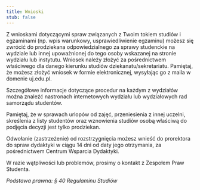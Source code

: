 ```yaml
---
title: Wnioski
stub: false
---
```

Z wnioskami dotyczącymi spraw związanych z Twoim tokiem studiów i egzaminami (np. wpis warunkowy, usprawiedliwienie egzaminu) możesz się zwrócić do prodziekana odpowiedzialnego za sprawy studenckie na wydziale lub innej upoważnionej do tego osoby wskazanej na stronie wydziału lub instytutu. Wniosek należy złożyć za pośrednictwem właściwego dla danego kierunku studiów dziekanatu/sekretariatu. Pamiętaj, że możesz złożyć wniosek w formie elektronicznej, wysyłając go z maila w domenie uj.edu.pl. 

Szczegółowe informacje dotyczące procedur na każdym z wydziałów można znaleźć nastronach internetowych wydziału lub wydziałowych rad samorządu studentów. 

Pamiętaj, że w sprawach urlopów od zajęć, przeniesienia z innej uczelni, skreślenia z listy studentów oraz wznowienia studiów osobą właściwą do podjęcia decyzji jest tylko prodziekan. 

Odwołanie (zastrzeżenie) od rozstrzygnięcia możesz wnieść do prorektora do spraw dydaktyki w ciągu 14 dni od daty jego otrzymania, za pośrednictwem Centrum Wsparcia Dydaktyki. 

W razie wątpliwości lub problemów, prosimy o kontakt z Zespołem Praw Studenta. 

*Podstawa prawna: § 40 Regulaminu Studiów*